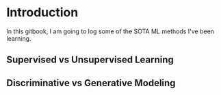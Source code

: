 # Introduction

In this gitbook, I am going to log some of the SOTA ML methods I've been learning.


## Supervised vs Unsupervised Learning


## Discriminative vs Generative Modeling